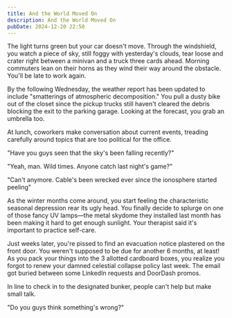 ```yaml
---
title: And the World Moved On
description: And the World Moved On
pubDate: 2024-12-20 22:50
---
```


The light turns green but your car doesn't move. Through the windshield, you watch a piece of sky, still foggy with yesterday's clouds, tear loose and crater right between a minivan and a truck three cards ahead. Morning commuters lean on their horns as they wind their way around the obstacle. You'll be late to work again.

By the following Wednesday, the weather report has been updated to include "smatterings of atmospheric decomposition." You pull a dusty bike out of the closet since the pickup trucks still haven't cleared the debris blocking the exit to the parking garage. Looking at the forecast, you grab an umbrella too.

At lunch, coworkers make conversation about current events, treading carefully around topics that are too political for the office.

"Have you guys seen that the sky's been falling recently?"

"Yeah, man. Wild times. Anyone catch last night's game?"

"Can't anymore. Cable's been wrecked ever since the ionosphere started peeling"

As the winter months come around, you start feeling the characteristic seasonal depression rear its ugly head. You finally decide to splurge on one of those fancy UV lamps—the metal skydome they installed last month has been making it hard to get enough sunlight. Your therapist said it's important to practice self-care.

Just weeks later, you're pissed to find an evacuation notice plastered on the front door. You weren't supposed to be due for another 6 months, at least! As you pack your things into the 3 allotted cardboard boxes, you realize you forgot to renew your damned celestial collapse policy last week. The email got buried between some LinkedIn requests and DoorDash promos.

In line to check in to the designated bunker, people can't help but make small talk.

"Do you guys think something's wrong?"
